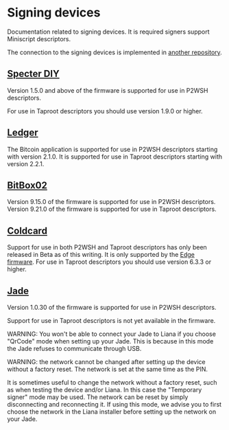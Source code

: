 # Signing devices

Documentation related to signing devices. It is required signers support Miniscript descriptors.

The connection to the signing devices is implemented in [another
repository](https://github.com/wizardsardine/async-hwi).


## [Specter DIY](https://github.com/cryptoadvance/specter-diy)

Version 1.5.0 and above of the firmware is supported for use in P2WSH descriptors.

For use in Taproot descriptors you should use version 1.9.0 or higher.

## [Ledger](https://github.com/LedgerHQ/app-bitcoin-new)

The Bitcoin application is supported for use in P2WSH descriptors starting with version 2.1.0. It is
supported for use in Taproot descriptors starting with version 2.2.1.

## [BitBox02](https://github.com/digitalbitbox/bitbox02-firmware)

Version 9.15.0 of the firmware is supported for use in P2WSH descriptors.
Version 9.21.0 of the firmware is supported for use in Taproot descriptors.

## [Coldcard](https://github.com/Coldcard/firmware)

Support for use in both P2WSH and Taproot descriptors has only been released in Beta as of this
writing. It is only supported by the [Edge
firmware](https://github.com/Coldcard/firmware?tab=readme-ov-file#long-lived-branches).
For use in Taproot descriptors you should use version 6.3.3 or higher.


## [Jade](https://github.com/Blockstream/Jade)

Version 1.0.30 of the firmware is supported for use in P2WSH descriptors.

Support for use in Taproot descriptors is not yet available in the firmware.

WARNING: You won't be able to connect your Jade to Liana if you choose "QrCode" mode when setting up
your Jade. This is because in this mode the Jade refuses to communicate through USB.

WARNING: the network cannot be changed after setting up the device without a factory reset. The
network is set at the same time as the PIN.

It is sometimes useful to change the network without a factory reset, such as when testing the
device and/or Liana. In this case the "Temporary signer" mode may be used. The network can be reset
by simply disconnecting and reconnecting it. If using this mode, we advise you to first choose the
network in the Liana installer before setting up the network on your Jade.

